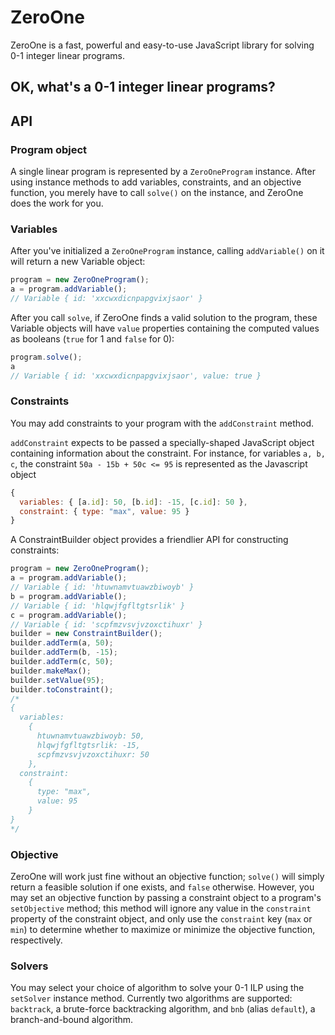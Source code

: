 # ZeroOne

ZeroOne is a fast, powerful and easy-to-use JavaScript library for solving 0-1 integer linear programs.

## OK, what's a 0-1 integer linear programs?

## API

### Program object

A single linear program is represented by a `ZeroOneProgram` instance. After using instance methods to add variables, constraints, and an objective function, you merely have to call `solve()` on the instance, and ZeroOne does the work for you.

### Variables

After you've initialized a `ZeroOneProgram` instance, calling `addVariable()` on it will return a new Variable object:

```javascript
program = new ZeroOneProgram();
a = program.addVariable();
// Variable { id: 'xxcwxdicnpapgvixjsaor' }
```

After you call `solve`, if ZeroOne finds a valid solution to the program, these Variable objects will have `value` properties containing the computed values as booleans (`true` for 1 and `false` for 0):

```javascript
program.solve();
a
// Variable { id: 'xxcwxdicnpapgvixjsaor', value: true }
```

### Constraints

You may add constraints to your program with the `addConstraint` method.

`addConstraint` expects to be passed a specially-shaped JavaScript object containing information about the constraint. For instance, for variables `a, b, c`, the constraint `50a - 15b + 50c <= 95` is represented as the Javascript object

```javascript
{
  variables: { [a.id]: 50, [b.id]: -15, [c.id]: 50 },
  constraint: { type: "max", value: 95 }
}
```

A ConstraintBuilder object provides a friendlier API for constructing constraints:

```javascript
program = new ZeroOneProgram();
a = program.addVariable();
// Variable { id: 'htuwnamvtuawzbiwoyb' }
b = program.addVariable();
// Variable { id: 'hlqwjfgfltgtsrlik' }
c = program.addVariable();
// Variable { id: 'scpfmzvsvjvzoxctihuxr' }
builder = new ConstraintBuilder();
builder.addTerm(a, 50);
builder.addTerm(b, -15);
builder.addTerm(c, 50);
builder.makeMax();
builder.setValue(95);
builder.toConstraint();
/*
{
  variables:
    {
      htuwnamvtuawzbiwoyb: 50,
      hlqwjfgfltgtsrlik: -15,
      scpfmzvsvjvzoxctihuxr: 50
    },
  constraint:
    {
      type: "max",
      value: 95
    }
}
*/
```

### Objective

ZeroOne will work just fine without an objective function; `solve()` will simply return a feasible solution if one exists, and `false` otherwise. However, you may set an objective function by passing a constraint object to a program's `setObjective` method; this method will ignore any value in the `constraint` property of the constraint object, and only use the `constraint` key (`max` or `min`) to determine whether to maximize or minimize the objective function, respectively.

### Solvers

You may select your choice of algorithm to solve your 0-1 ILP using the `setSolver` instance method. Currently two algorithms are supported: `backtrack`, a brute-force backtracking algorithm, and `bnb` (alias `default`), a branch-and-bound algorithm.
